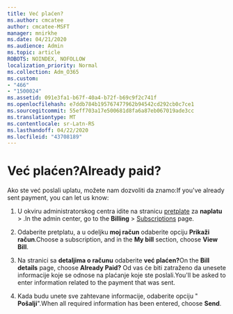 ```yaml
---
title: Već plaćen?
ms.author: cmcatee
author: cmcatee-MSFT
manager: mnirkhe
ms.date: 04/21/2020
ms.audience: Admin
ms.topic: article
ROBOTS: NOINDEX, NOFOLLOW
localization_priority: Normal
ms.collection: Adm_O365
ms.custom:
- "466"
- "1500024"
ms.assetid: 091e3fa1-b67f-40a4-b72f-b69c9f2c741f
ms.openlocfilehash: e7ddb784b195767477962b94542cd292cb0c7ce1
ms.sourcegitcommit: 55eff703a17e500681d8fa6a87eb067019ade3cc
ms.translationtype: MT
ms.contentlocale: sr-Latn-RS
ms.lasthandoff: 04/22/2020
ms.locfileid: "43708189"
---
```

# <a name="already-paid"></a><span data-ttu-id="6c516-102">Već plaćen?</span><span class="sxs-lookup"><span data-stu-id="6c516-102">Already paid?</span></span>

<span data-ttu-id="6c516-103">Ako ste već poslali uplatu, možete nam dozvoliti da znamo:</span><span class="sxs-lookup"><span data-stu-id="6c516-103">If you've already sent payment, you can let us know:</span></span>
  
1. <span data-ttu-id="6c516-104">U okviru administratorskog centra idite na stranicu [pretplate](https://go.microsoft.com/fwlink/p/?linkid=842054) za **naplatu** \> .</span><span class="sxs-lookup"><span data-stu-id="6c516-104">In the admin center, go to the **Billing** \> [Subscriptions](https://go.microsoft.com/fwlink/p/?linkid=842054) page.</span></span>

2. <span data-ttu-id="6c516-105">Odaberite pretplatu, a u odeljku **moj račun** odaberite opciju **Prikaži račun**.</span><span class="sxs-lookup"><span data-stu-id="6c516-105">Choose a subscription, and in the **My bill** section, choose **View Bill**.</span></span>

3. <span data-ttu-id="6c516-106">Na stranici sa **detaljima o računu** odaberite **već plaćen?**</span><span class="sxs-lookup"><span data-stu-id="6c516-106">On the **Bill details** page, choose **Already Paid?**</span></span> <span data-ttu-id="6c516-107">Od vas će biti zatraženo da unesete informacije koje se odnose na plaćanje koje ste poslali.</span><span class="sxs-lookup"><span data-stu-id="6c516-107">You'll be asked to enter information related to the payment that was sent.</span></span>

4. <span data-ttu-id="6c516-108">Kada budu unete sve zahtevane informacije, odaberite opciju " **Pošalji**".</span><span class="sxs-lookup"><span data-stu-id="6c516-108">When all required information has been entered, choose **Send**.</span></span>